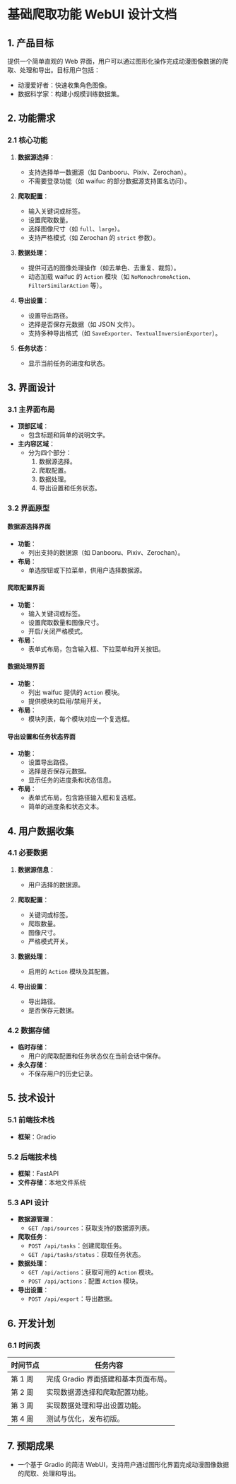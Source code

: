 # 基础爬取功能 WebUI 设计文档

## 1. 产品目标

提供一个简单直观的 Web 界面，用户可以通过图形化操作完成动漫图像数据的爬取、处理和导出。目标用户包括：
- 动漫爱好者：快速收集角色图像。
- 数据科学家：构建小规模训练数据集。

## 2. 功能需求

### 2.1 核心功能
1. **数据源选择**：
   - 支持选择单一数据源（如 Danbooru、Pixiv、Zerochan）。
   - 不需要登录功能（如 waifuc 的部分数据源支持匿名访问）。

2. **爬取配置**：
   - 输入关键词或标签。
   - 设置爬取数量。
   - 选择图像尺寸（如 `full`、`large`）。
   - 支持严格模式（如 Zerochan 的 `strict` 参数）。

3. **数据处理**：
   - 提供可选的图像处理操作（如去单色、去重复、裁剪）。
   - 动态加载 waifuc 的 `Action` 模块（如 `NoMonochromeAction`、`FilterSimilarAction` 等）。

4. **导出设置**：
   - 设置导出路径。
   - 选择是否保存元数据（如 JSON 文件）。
   - 支持多种导出格式（如 `SaveExporter`、`TextualInversionExporter`）。

5. **任务状态**：
   - 显示当前任务的进度和状态。

## 3. 界面设计

### 3.1 主界面布局
- **顶部区域**：
  - 包含标题和简单的说明文字。
- **主内容区域**：
  - 分为四个部分：
    1. 数据源选择。
    2. 爬取配置。
    3. 数据处理。
    4. 导出设置和任务状态。

### 3.2 界面原型

#### 数据源选择界面
- **功能**：
  - 列出支持的数据源（如 Danbooru、Pixiv、Zerochan）。
- **布局**：
  - 单选按钮或下拉菜单，供用户选择数据源。

#### 爬取配置界面
- **功能**：
  - 输入关键词或标签。
  - 设置爬取数量和图像尺寸。
  - 开启/关闭严格模式。
- **布局**：
  - 表单式布局，包含输入框、下拉菜单和开关按钮。

#### 数据处理界面
- **功能**：
  - 列出 waifuc 提供的 `Action` 模块。
  - 提供模块的启用/禁用开关。
- **布局**：
  - 模块列表，每个模块对应一个复选框。

#### 导出设置和任务状态界面
- **功能**：
  - 设置导出路径。
  - 选择是否保存元数据。
  - 显示任务的进度条和状态信息。
- **布局**：
  - 表单式布局，包含路径输入框和复选框。
  - 简单的进度条和状态文本。

## 4. 用户数据收集

### 4.1 必要数据
1. **数据源信息**：
   - 用户选择的数据源。

2. **爬取配置**：
   - 关键词或标签。
   - 爬取数量。
   - 图像尺寸。
   - 严格模式开关。

3. **数据处理**：
   - 启用的 `Action` 模块及其配置。

4. **导出设置**：
   - 导出路径。
   - 是否保存元数据。

### 4.2 数据存储
- **临时存储**：
  - 用户的爬取配置和任务状态仅在当前会话中保存。
- **永久存储**：
  - 不保存用户的历史记录。

## 5. 技术设计

### 5.1 前端技术栈
- **框架**：Gradio

### 5.2 后端技术栈
- **框架**：FastAPI
- **文件存储**：本地文件系统

### 5.3 API 设计
- **数据源管理**：
  - `GET /api/sources`：获取支持的数据源列表。
- **爬取任务**：
  - `POST /api/tasks`：创建爬取任务。
  - `GET /api/tasks/status`：获取任务状态。
- **数据处理**：
  - `GET /api/actions`：获取可用的 `Action` 模块。
  - `POST /api/actions`：配置 `Action` 模块。
- **导出设置**：
  - `POST /api/export`：导出数据。

## 6. 开发计划

### 6.1 时间表
| 时间节点       | 任务内容                          |
|----------------|-----------------------------------|
| 第 1 周        | 完成 Gradio 界面搭建和基本页面布局。 |
| 第 2 周        | 实现数据源选择和爬取配置功能。    |
| 第 3 周        | 实现数据处理和导出设置功能。      |
| 第 4 周        | 测试与优化，发布初版。           |

## 7. 预期成果

- 一个基于 Gradio 的简洁 WebUI，支持用户通过图形化界面完成动漫图像数据的爬取、处理和导出。
